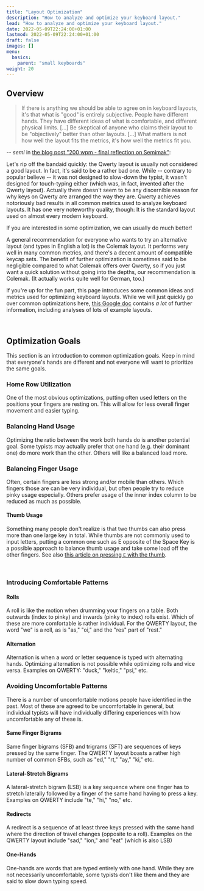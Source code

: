 ```yaml
---
title: "Layout Optimization"
description: "How to analyze and optimize your keyboard layout."
lead: "How to analyze and optimize your keyboard layout."
date: 2022-05-09T22:24:00+01:00
lastmod: 2022-05-09T22:24:00+01:00
draft: false
images: []
menu:
  basics:
    parent: "small keyboards"
weight: 20
---
```


## Overview
> If there is anything we should be able to agree on in keyboard layouts, it's that what is "good" is entirely subjective. People have different hands. They have different ideas of what is comfortable, and different physical limits.
> [...]
> Be skeptical of anyone who claims their layout to be "objectively" better than other layouts.
> [...]
> What matters is not how well the layout fits the metrics, it's how well the metrics fit you.

-- *semi* in [the blog post "200 wpm - final reflection on Semimak"](https://semilin.github.io/posts/200-wpm---final-reflection-on-Semimak.html):

Let's rip off the bandaid quickly: the Qwerty layout is usually not considered a good layout.
In fact, it's said to be a rather bad one.
While -- contrary to popular believe -- it was not designed to slow-down the typist, it wasn't designed for touch-typing either (which was, in fact, invented after the Qwerty layout).
Actually there doesn't seem to be any discernible reason for why keys on Qwerty are arranged the way they are.
Qwerty achieves notoriously bad results in all common metrics used to analyze keyboard layouts.
It has one very noteworthy quality, though: It is the standard layout used on almost every modern keyboard.

If you are interested in some optimization, we can usually do much better!

A general recommendation for everyone who wants to try an alternative layout (and types in English a lot) is the Colemak layout.
It performs very well in many common metrics, and there's a decent amount of compatible keycap sets.
The benefit of further optimization is sometimes said to be negligible compared to what Colemak offers over Qwerty, so if you just want a quick solution without going into the depths, our recommendation is Colemak.
(It actually works quite well for German, too.)

If you're up for the fun part, this page introduces some common ideas and metrics used for optimizing keyboard layouts.
While we will just quickly go over common optimizations here, [this Google doc](https://docs.google.com/document/d/1_a5Nzbkwyk1o0bvTctZrtgsee9jSP-6I0q3A0_9Mzm0/edit#) contains *a lot* of further information, including analyses of lots of example layouts.

<br />

## Optimization Goals
This section is an introduction to common optimization goals.
Keep in mind that everyone's hands are different and not everyone will want to prioritize the same goals.

### Home Row Utilization
One of the most obvious optimizations, putting often used letters on the positions your fingers are resting on.
This will allow for less overall finger movement and easier typing.
### Balancing Hand Usage
Optimizing the ratio between the work both hands do is another potential goal.
Some typists may actually prefer that one hand (e.g. their dominant one) do more work than the other.
Others will like a balanced load more.
### Balancing Finger Usage
Often, certain fingers are less strong and/or mobile than others.
Which fingers those are can be very individual, but often people try to reduce pinky usage especially.
Others prefer usage of the inner index column to be reduced as much as possible.
#### Thumb Usage
Something many people don't realize is that two thumbs can also press more than one large key in total.
While thumbs are not commonly used to input letters, putting a common one such as E opposite of the Space Key is a possible approach to balance thumb usage and take some load off the other fingers.
See also [this article on pressing `E` with the thumb](https://precondition.github.io/pressing-e-with-the-thumb).

<br />

### Introducing Comfortable Patterns

#### Rolls
A roll is like the motion when drumming your fingers on a table.
Both outwards (index to pinky) and inwards (pinky to index) rolls exist.
Which of these are more comfortable is rather individual.
For the QWERTY layout, the word "we" is a roll, as is "as," "oi," and the "res" part of "rest."
#### Alternation
Alternation is when a word or letter sequence is typed with alternating hands.
Optimizing alternation is not possible while optimizing rolls and vice versa.
Examples on QWERTY: "duck," "keltic," "psi," etc.
### Avoiding Uncomfortable Patterns
There is a number of uncomfortable motions people have identified in the past. Most of these are agreed to be uncomfortable in general, but individual typists will have individually differing experiences with how uncomfortable any of these is.
#### Same Finger Bigrams
Same finger bigrams (SFB) and trigrams (SFT) are sequences of keys pressed by the same finger.
The QWERTY layout boasts a rather high number of common SFBs, such as "ed," "rt," "ay," "ki," etc.
#### Lateral-Stretch Bigrams
A lateral-stretch bigram (LSB) is a key sequence where one finger has to stretch laterally followed by a finger of the same hand having to press a key.
Examples on QWERTY include "te," "hi," "no," etc.
#### Redirects
A redirect is a sequence of at least three keys pressed with the same hand where the direction of travel changes (opposite to a roll).
Examples on the QWERTY layout include "sad," "ion," and "eat" (which is also LSB)
#### One-Hands
One-hands are words that are typed entirely with one hand.
While they are not necessarily uncomfortable, some typists don't like them and they are said to slow down typing speed.
